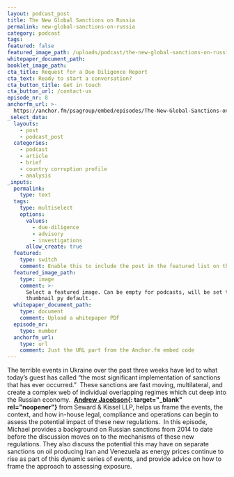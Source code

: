 ```yaml
---
layout: podcast_post
title: The New Global Sanctions on Russia
permalink: new-global-sanctions-on-russia
category: podcast
tags:
featured: false
featured_image_path: /uploads/podcast/the-new-global-sanctions-on-russia/russia-pod2.jpg
whitepaper_document_path:
booklet_image_path: 
cta_title: Request for a Due Diligence Report
cta_text: Ready to start a conversation?
cta_button_title: Get in touch
cta_button_url: /contact-us 
episode_nr: 8
anchorfm_url: >-
  https://anchor.fm/psagroup/embed/episodes/The-New-Global-Sanctions-on-Russia-e1fo731
_select_data:
  layouts:
    - post
    - podcast_post
  categories:
    - podcast
    - article
    - brief
    - country corruption profile
    - analysis
_inputs:
  permalink:
    type: text
  tags:
    type: multiselect
    options:
      values:
        - due-diligence
        - advisory
        - investigations
      allow_create: true
  featured:
    type: switch
    comment: Enable this to include the post in the featured list on the homepage.
  featured_image_path:
    type: image
    comment: >-
      Select a featured image. Can be empty for podcasts, will be set to podcast
      thumbnail py default.
  whitepaper_document_path:
    type: document
    comment: Upload a whitepaper PDF
  episode_nr:
    type: number
  anchorfm_url:
    type: url
    comment: Just the URL part from the Anchor.fm embed code
---
```

The terrible events in Ukraine over the past three weeks have led to what today’s guest has called “the most significant implementation of sanctions that has ever occurred.”&nbsp; These sanctions are fast moving, multilateral, and create a complex web of individual overlapping regimes which cut deep into the Russian economy. &nbsp;**[Andrew Jacobson](https://www.linkedin.com/in/jacobsonandrew/){: target="_blank" rel="noopener"}** from Seward & Kissel LLP, helps us frame the events, the context, and how in-house legal, compliance and operations can begin to assess the potential impact of these new regulations.&nbsp; In this episode, Michael provides a background on Russian sanctions from 2014 to date before the discussion moves on to the mechanisms of these new regulations. They also discuss the potential this may have on separate sanctions on oil producing Iran and Venezuela as energy prices continue to rise as part of this dynamic series of events, and provide advice on how to frame the approach to assessing exposure.&nbsp;

&nbsp;
